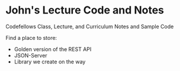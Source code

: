 # John's Lecture Code and Notes
Codefellows Class, Lecture, and Curriculum Notes and Sample Code


Find a place to store:
- Golden version of the REST API
- JSON-Server
- Library we create on the way

